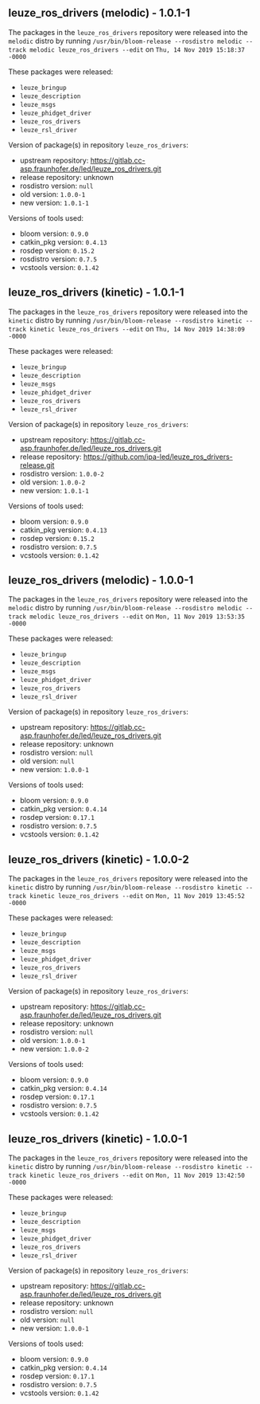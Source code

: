 ## leuze_ros_drivers (melodic) - 1.0.1-1

The packages in the `leuze_ros_drivers` repository were released into the `melodic` distro by running `/usr/bin/bloom-release --rosdistro melodic --track melodic leuze_ros_drivers --edit` on `Thu, 14 Nov 2019 15:18:37 -0000`

These packages were released:
- `leuze_bringup`
- `leuze_description`
- `leuze_msgs`
- `leuze_phidget_driver`
- `leuze_ros_drivers`
- `leuze_rsl_driver`

Version of package(s) in repository `leuze_ros_drivers`:

- upstream repository: https://gitlab.cc-asp.fraunhofer.de/led/leuze_ros_drivers.git
- release repository: unknown
- rosdistro version: `null`
- old version: `1.0.0-1`
- new version: `1.0.1-1`

Versions of tools used:

- bloom version: `0.9.0`
- catkin_pkg version: `0.4.13`
- rosdep version: `0.15.2`
- rosdistro version: `0.7.5`
- vcstools version: `0.1.42`


## leuze_ros_drivers (kinetic) - 1.0.1-1

The packages in the `leuze_ros_drivers` repository were released into the `kinetic` distro by running `/usr/bin/bloom-release --rosdistro kinetic --track kinetic leuze_ros_drivers --edit` on `Thu, 14 Nov 2019 14:38:09 -0000`

These packages were released:
- `leuze_bringup`
- `leuze_description`
- `leuze_msgs`
- `leuze_phidget_driver`
- `leuze_ros_drivers`
- `leuze_rsl_driver`

Version of package(s) in repository `leuze_ros_drivers`:

- upstream repository: https://gitlab.cc-asp.fraunhofer.de/led/leuze_ros_drivers.git
- release repository: https://github.com/ipa-led/leuze_ros_drivers-release.git
- rosdistro version: `1.0.0-2`
- old version: `1.0.0-2`
- new version: `1.0.1-1`

Versions of tools used:

- bloom version: `0.9.0`
- catkin_pkg version: `0.4.13`
- rosdep version: `0.15.2`
- rosdistro version: `0.7.5`
- vcstools version: `0.1.42`


## leuze_ros_drivers (melodic) - 1.0.0-1

The packages in the `leuze_ros_drivers` repository were released into the `melodic` distro by running `/usr/bin/bloom-release --rosdistro melodic --track melodic leuze_ros_drivers --edit` on `Mon, 11 Nov 2019 13:53:35 -0000`

These packages were released:
- `leuze_bringup`
- `leuze_description`
- `leuze_msgs`
- `leuze_phidget_driver`
- `leuze_ros_drivers`
- `leuze_rsl_driver`

Version of package(s) in repository `leuze_ros_drivers`:

- upstream repository: https://gitlab.cc-asp.fraunhofer.de/led/leuze_ros_drivers.git
- release repository: unknown
- rosdistro version: `null`
- old version: `null`
- new version: `1.0.0-1`

Versions of tools used:

- bloom version: `0.9.0`
- catkin_pkg version: `0.4.14`
- rosdep version: `0.17.1`
- rosdistro version: `0.7.5`
- vcstools version: `0.1.42`


## leuze_ros_drivers (kinetic) - 1.0.0-2

The packages in the `leuze_ros_drivers` repository were released into the `kinetic` distro by running `/usr/bin/bloom-release --rosdistro kinetic --track kinetic leuze_ros_drivers --edit` on `Mon, 11 Nov 2019 13:45:52 -0000`

These packages were released:
- `leuze_bringup`
- `leuze_description`
- `leuze_msgs`
- `leuze_phidget_driver`
- `leuze_ros_drivers`
- `leuze_rsl_driver`

Version of package(s) in repository `leuze_ros_drivers`:

- upstream repository: https://gitlab.cc-asp.fraunhofer.de/led/leuze_ros_drivers.git
- release repository: unknown
- rosdistro version: `null`
- old version: `1.0.0-1`
- new version: `1.0.0-2`

Versions of tools used:

- bloom version: `0.9.0`
- catkin_pkg version: `0.4.14`
- rosdep version: `0.17.1`
- rosdistro version: `0.7.5`
- vcstools version: `0.1.42`


## leuze_ros_drivers (kinetic) - 1.0.0-1

The packages in the `leuze_ros_drivers` repository were released into the `kinetic` distro by running `/usr/bin/bloom-release --rosdistro kinetic --track kinetic leuze_ros_drivers --edit` on `Mon, 11 Nov 2019 13:42:50 -0000`

These packages were released:
- `leuze_bringup`
- `leuze_description`
- `leuze_msgs`
- `leuze_phidget_driver`
- `leuze_ros_drivers`
- `leuze_rsl_driver`

Version of package(s) in repository `leuze_ros_drivers`:

- upstream repository: https://gitlab.cc-asp.fraunhofer.de/led/leuze_ros_drivers.git
- release repository: unknown
- rosdistro version: `null`
- old version: `null`
- new version: `1.0.0-1`

Versions of tools used:

- bloom version: `0.9.0`
- catkin_pkg version: `0.4.14`
- rosdep version: `0.17.1`
- rosdistro version: `0.7.5`
- vcstools version: `0.1.42`


